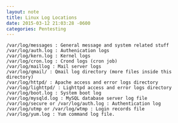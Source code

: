 ```yaml
---
layout: note
title: Linux Log Locations
date: 2015-03-12 21:03:28 -0600
categories: Pentesting
---
```

    /var/log/messages : General message and system related stuff
    /var/log/auth.log : Authenication logs
    /var/log/kern.log : Kernel logs
    /var/log/cron.log : Crond logs (cron job)
    /var/log/maillog : Mail server logs
    /var/log/qmail/ : Qmail log directory (more files inside this directory)
    /var/log/httpd/ : Apache access and error logs directory
    /var/log/lighttpd/ : Lighttpd access and error logs directory
    /var/log/boot.log : System boot log
    /var/log/mysqld.log : MySQL database server log file
    /var/log/secure or /var/log/auth.log : Authentication log
    /var/log/utmp or /var/log/wtmp : Login records file
    /var/log/yum.log : Yum command log file.
